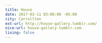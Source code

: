 ```yaml
---
title: House
date: 2017-03-11 03:00:00 -05:00
city: Carrollton
ext-url: http://house-gallery.tumblr.com/
nice-url: house-gallery.tumblr.com
living: false
---
```

